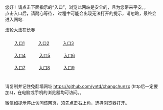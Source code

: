 您好！请点击下面指示的“入口”，浏览此网站是安全的，且为您带来平安。。 <br/>
点击入口后，请耐心等待， 过程中可能会出现无法打开的提示，请忽略，最终会进入网站. </br>

法轮大法在长春<br/>
<div style="padding:10px"><a style="margin:20px" target="_blank" href="https://d135zfexp3hyrn.cloudfront.net/2Qpsp?abxsjt" id="ccLink1" rel="nofollow">入口1</a> <a target="_blank" style="margin:20px" href="https://d2o60ips9h60vz.cloudfront.net/2Qpsp?pssxzkg" id="ccLink2" rel="nofollow">入口2</a> <a style="margin:20px" target="_blank" href="https://d352vgog359c2m.cloudfront.net/2Qpsp?uqaxhgue" id="ccLink3" rel="nofollow">入口3</a></div>

<div style="padding:10px" ><a style="margin:20px" target="_blank" href="https://d135zfexp3hyrn.cloudfront.net/2Qpsp?abxsjt" id="ccLink4" rel="nofollow">入口4</a> <a style="margin:20px" href="https://d2o60ips9h60vz.cloudfront.net/2Qpsp?pssxzkg" target="_blank" id="ccLink5" rel="nofollow">入口5</a> <a style="margin:20px" href="https://d352vgog359c2m.cloudfront.net/2Qpsp?uqaxhgue" target="_blank" id="ccLink6" rel="nofollow">入口6</a></div>

<div style="padding:10px"><a style="margin:20px" target="_blank" href="https://d135zfexp3hyrn.cloudfront.net/2Qpsp?abxsjt" id="ccLink7" rel="nofollow">入口7</a> <a style="margin:20px" href="https://d2o60ips9h60vz.cloudfront.net/2Qpsp?pssxzkg" target="_blank" id="ccLink8" rel="nofollow">入口8</a> <a style="margin:20px" target="_blank" href="https://d352vgog359c2m.cloudfront.net/2Qpsp?uqaxhgue" id="ccLink9" rel="nofollow">入口9</a></div>

<br/>



请复制并记住免翻墙网址 https://github.com/yntd/changchunzx (http后一定要加s)，在电脑或手机的浏览器均可访问。。<br/>

微信如提示停止访问该网页，须先点击右上角，选择浏览器打开。
